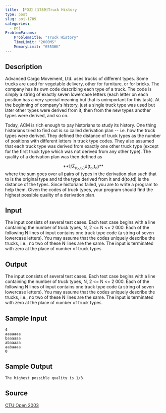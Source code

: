 ```yaml
---
title: 【POJ】[1789]Truck History
type: post
slug: poj-1789
categories:
  - poj
ProblemParams:
    ProblemTitle: "Truck History"
    TimeLimit: "2000MS"
    MemoryLimit: "65536K"
---
```


## Description

Advanced Cargo Movement, Ltd. uses trucks of different types. Some trucks are used for vegetable delivery, other for furniture, or for bricks. The company has its own code describing each type of a truck. The code is simply a string of exactly seven lowercase letters (each letter on each position has a very special meaning but that is unimportant for this task). At the beginning of company's history, just a single truck type was used but later other types were derived from it, then from the new types another types were derived, and so on.  
  
Today, ACM is rich enough to pay historians to study its history. One thing historians tried to find out is so called derivation plan -- i.e. how the truck types were derived. They defined the distance of truck types as the number of positions with different letters in truck type codes. They also assumed that each truck type was derived from exactly one other truck type (except for the first truck type which was not derived from any other type). The quality of a derivation plan was then defined as  
<div style="text-align: center;">**1/Σ<sub>(t<sub>o</sub>,t<sub>d</sub>)</sub>d(t<sub>o</sub>,t<sub>d</sub>)**</div>  
where the sum goes over all pairs of types in the derivation plan such that to is the original type and td the type derived from it and d(to,td) is the distance of the types.  
Since historians failed, you are to write a program to help them. Given the codes of truck types, your program should find the highest possible quality of a derivation plan.

## Input

The input consists of several test cases. Each test case begins with a line containing the number of truck types, N, 2 <= N <= 2 000. Each of the following N lines of input contains one truck type code (a string of seven lowercase letters). You may assume that the codes uniquely describe the trucks, i.e., no two of these N lines are the same. The input is terminated with zero at the place of number of truck types.

## Output

The input consists of several test cases. Each test case begins with a line containing the number of truck types, N, 2 <= N <= 2 000. Each of the following N lines of input contains one truck type code (a string of seven lowercase letters). You may assume that the codes uniquely describe the trucks, i.e., no two of these N lines are the same. The input is terminated with zero at the place of number of truck types.

## Sample Input

```
4
aaaaaaa
baaaaaa
abaaaaa
aabaaaa
0

```

## Sample Output

```
The highest possible quality is 1/3.

```

## Source

[CTU Open 2003](https://web.archive.org/web/20240622112115/http://poj.org/searchproblem?field=source&key=CTU+Open+2003)
